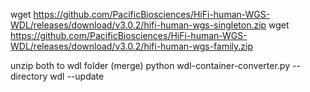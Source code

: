 wget https://github.com/PacificBiosciences/HiFi-human-WGS-WDL/releases/download/v3.0.2/hifi-human-wgs-singleton.zip
wget https://github.com/PacificBiosciences/HiFi-human-WGS-WDL/releases/download/v3.0.2/hifi-human-wgs-family.zip

unzip both to wdl folder (merge)
python wdl-container-converter.py --directory wdl --update
